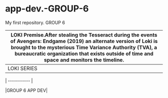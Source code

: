 # app-dev.-GROUP-6
My first repository. GROUP 6

| LOKI Premise.After stealing the Tesseract during the events of Avengers: Endgame (2019) an alternate version of Loki is brought to the mysterious Time Variance Authority (TVA), a bureaucratic organization that exists outside of time and space and monitors the timeline. |
| ----------- |
| LOKI SERIES |


| ----------- |

|GROUP 6 APP DEV|




